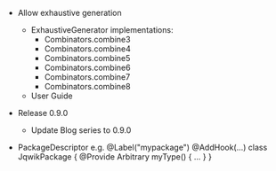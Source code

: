 -  Allow exhaustive generation
   - ExhaustiveGenerator implementations:
     - Combinators.combine3
     - Combinators.combine4
     - Combinators.combine5
     - Combinators.combine6
     - Combinators.combine7
     - Combinators.combine8
   - User Guide

- Release 0.9.0
    - Update Blog series to 0.9.0

- PackageDescriptor e.g.
  @Label("mypackage")
  @AddHook(...)
  class JqwikPackage {
    @Provide
    Arbitrary<MyType> myType() { ... }
  }
  